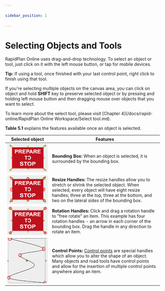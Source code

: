 ```yaml
---

sidebar_position: 1

---
```

# Selecting Objects and Tools

RapidPlan Online uses drag-and-drop technology. To select an object or tool, just click on it with the left mouse button, or tap for mobile devices.

**Tip:** If using a tool, once finished with your last control point, right click to finish using that tool.

If you're selecting multiple objects on the canvas area, you can click on object and hold **SHIFT** key to preserve selected object or by pressing and holding left mouse button and then dragging mouse over objects that you want to select.

To learn more about the select tool, please visit [Chapter 4](/docs/rapid-online/RapidPlan Online Workspace/Select tool.md).

**Table 5.1** explains the features available once an object is selected.

| Selected object                                         | Features                                                     |
| ------------------------------------------------------- | ------------------------------------------------------------ |
| ![selectsign1](./assets/selectsign1.png)                | **Bounding Box:** When an object is selected, it is surrounded by the bounding box. |
| ![selectsign2](./assets/selectsign2.png)                | **Resize Handles:** The resize handles allow you to stretch or shrink the selected object. When selected, every object will have eight resize handles; three at the top, three at the bottom, and two on the lateral sides of the bounding box. |
| ![selectsign3](./assets/selectsign3.png)                | **Rotation Handles:** Click and drag a rotation handle to "free rotate" an item. This example has four rotation handles - an arrow in each corner of the bounding box. Drag the handle in any direction to rotate an item. |
| ![control1](./assets/control1.png) | **Control Points:** [Control points](./control-points.md) are special handles which allow you to alter the shape of an object. Many objects and road tools have control points and allow for the insertion of multiple control points anywhere along an item. |
